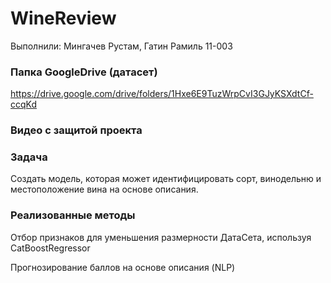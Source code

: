 # WineReview

Выполнили: Мингачев Рустам, Гатин Рамиль 11-003

### Папка GoogleDrive (датасет)
https://drive.google.com/drive/folders/1Hxe6E9TuzWrpCvI3GJyKSXdtCf-ccqKd

### Видео с защитой проекта





### Задача

Создать модель, которая может идентифицировать сорт, винодельню и местоположение вина на основе описания.

### Реализованные методы

Отбор признаков для уменьшения размерности ДатаСета, используя CatBoostRegressor

Прогнозирование баллов на основе описания (NLP)
